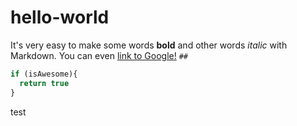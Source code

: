 # hello-world
It's very easy to make some words **bold** and other words *italic* with Markdown. You can even [link to Google!](http://google.com) `##`

```javascript
if (isAwesome){
  return true
}
```

test

